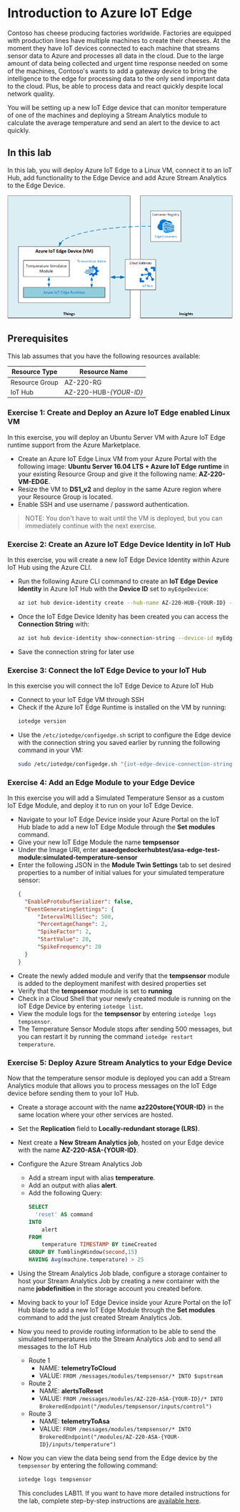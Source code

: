 # Introduction to Azure IoT Edge
Contoso has cheese producing factories worldwide. Factories are equipped with production lines have multiple machines to create their cheeses. At the moment they have IoT devices connected to each machine that streams sensor data to Azure and processes all data in the cloud. Due to the large amount of data being collected and urgent time response needed on some of the machines, Contoso's wants to add a gateway device to bring the intelligence to the edge for processing data to the only send important data to the cloud. Plus, be able to process data and react quickly despite local network quality.

You will be setting up a new IoT Edge device that can monitor temperature of one of the machines and deploying a Stream Analytics module to calculate the average temperature and send an alert to the device to act quickly.

## In this lab
In this lab, you will deploy Azure IoT Edge to a Linux VM, connect it to an IoT Hub, add functionality to the Edge Device and add Azure Stream Analytics to the Edge Device.

![ScreenShot](../Images/11-Architecture.png)


## Prerequisites
This lab assumes that you have the following resources available:

Resource Type | Resource Name
--------------|--------------
Resource Group | AZ-220-RG
IoT Hub | AZ-220-HUB-*{YOUR-ID}*

### **Exercise 1: Create and Deploy an Azure IoT Edge enabled Linux VM**
In this exercise, you will deploy an Ubuntu Server VM with Azure IoT Edge runtime support from the Azure Marketplace.

- Create an Azure IoT Edge Linux VM from your Azure Portal with the following image: **Ubuntu Server 16.04 LTS + Azure IoT Edge runtime** in your existing Resource Group and give it the following name: **AZ-220-VM-EDGE**.
- Resize the VM to **DS1_v2** and deploy in the same Azure region where your Resource Group is located.
- Enable SSH and use username / password authentication.

> NOTE: You don't have to wait until the VM is deployed, but you can immediately continue with the next exercise.

### **Exercise 2: Create an Azure IoT Edge Device Identity in IoT Hub**
In this exercise, you will create a new IoT Edge Device Identity within Azure IoT Hub using the Azure CLI.

- Run the following Azure CLI command to create an **IoT Edge Device Identity** in Azure IoT Hub with the **Device ID** set to `myEdgeDevice`:
  ```sh
  az iot hub device-identity create --hub-name AZ-220-HUB-{YOUR-ID} --device-id myEdgeDevice --edge-enabled
  ```
- Once the IoT Edge Device Idenity has been created you can access the **Connection String** with:
  ```sh
  az iot hub device-identity show-connection-string --device-id myEdgeDevice --hub-name AZ-220-HUB-{YOUR-ID}
  ```
- Save the connection string for later use

### **Exercise 3: Connect the IoT Edge Device to your IoT Hub**
In this exercise you will connect the IoT Edge Device to Azure IoT Hub
- Connect to your IoT Edge VM through SSH
- Check if the Azure IoT Edge Runtime is installed on the VM by running:
  ```bash
  iotedge version
  ```
- Use the `/etc/iotedge/configedge.sh` script to configure the Edge device with the connection string you saved earlier by running the following command in your VM:
  ```bash
  sudo /etc/iotedge/configedge.sh "{iot-edge-device-connection-string}"
  ```

### **Exercise 4: Add an Edge Module to your Edge Device**
In this exercise you will add a Simulated Temperature Sensor as a custom IoT Edge Module, and deploy it to run on your IoT Edge Device.
- Navigate to your IoT Edge Device inside your Azure Portal on the IoT Hub blade to add a new IoT Edge Module through the **Set modules** command.
- Give your new IoT Edge Module the name **tempsensor**
- Under the Image URI, enter **asaedgedockerhubtest/asa-edge-test-module:simulated-temperature-sensor**
- Enter the following JSON in the **Module Twin Settings** tab to set desired properties to a number of initial values for your simulated temperature sensor:
  ```JSON
  {
    "EnableProtobufSerializer": false,
    "EventGeneratingSettings": {
        "IntervalMilliSec": 500,
        "PercentageChange": 2,
        "SpikeFactor": 2,
        "StartValue": 20,
        "SpikeFrequency": 20
    }
  }
  ```
- Create the newly added module and verify that the **tempsensor** module is added to the deployment manifest with desired properties set
- Verify that the **tempsensor** module is set to **running**
- Check in a Cloud Shell that your newly created module is running on the IoT Edge Device by entering `iotedge list`.
- View the module logs for the **tempsensor** by entering `iotedge logs tempsensor`.
- The Temperature Sensor Module stops after sending 500 messages, but you can restart it by running the command `iotedge restart temperature`.

### **Exercise 5: Deploy Azure Stream Analytics to your Edge Device**
Now that the temperature sensor module is deployed you can add a Stream Analytics module that allows you to process messages on the IoT Edge device before sending them to your IoT Hub.
- Create a storage account with the name **az220store{YOUR-ID}** in the same location where your other services are hosted.
- Set the **Replication** field to **Locally-redundant storage (LRS)**.
- Next create a **New Stream Analytics job**, hosted on your Edge device with the name **AZ-220-ASA-{YOUR-ID}**.
- Configure the Azure Stream Analytics Job
  - Add a stream input with alias **temperature**.
  - Add an output with alias **alert**.
  - Add the following Query:
    ``` SQL
    SELECT  
      'reset' AS command
    INTO
        alert
    FROM
        temperature TIMESTAMP BY timeCreated
    GROUP BY TumblingWindow(second,15)
    HAVING Avg(machine.temperature) > 25
    ```
- Using the Stream Analytics Job blade, configure a storage container to host your Stream Analytics Job by creating a new container with the name **jobdefinition** in the storage account you created before.
- Moving back to your IoT Edge Device inside your Azure Portal on the IoT Hub blade to add a new IoT Edge Module through the **Set modules** command to add the just created Stream Analytics Job.
- Now you need to provide routing information to be able to send the simulated temperatures into the Stream Analytics Job and to send all messages to the IoT Hub
  - Route 1
    - NAME: **telemetryToCloud**
    - VALUE: `FROM /messages/modules/tempsensor/* INTO $upstream`
  - Route 2
    - NAME: **alertsToReset**
    - VALUE: `FROM /messages/modules/AZ-220-ASA-{YOUR-ID}/* INTO BrokeredEndpoint("/modules/tempsensor/inputs/control")`
  - Route 3
    - NAME: **telemetryToAsa**
    - VALUE: `FROM /messages/modules/tempsensor/* INTO BrokeredEndpoint("/modules/AZ-220-ASA-{YOUR-ID}/inputs/temperature")`
- Now you can view the data being send from the Edge device by the `tempsensor` by entering the following command:
  ``` sh
  iotedge logs tempsensor
  ```

  This concludes LAB11. If you want to have more detailed instructions for the lab, complete step-by-step instructions are [available here](https://github.com/MicrosoftLearning/AZ-220-Microsoft-Azure-IoT-Developer/blob/master/Instructions/Labs/LAB_AK_11-introduction-to-azure-iot-edge.md).
